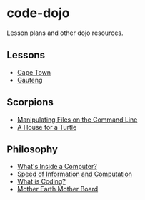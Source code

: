 code-dojo
=========

Lesson plans and other dojo resources.

Lessons
-------

 * [Cape Town](lessons/ct/index.md)
 * [Gauteng](lessons/gt/index.md)

Scorpions
---------

 * [Manipulating Files on the Command Line](scorpions/scorpion-01-command-line.md)
 * [A House for a Turtle](scorpions/scorpion-02-turtle-home.md)

Philosophy
----------

 * [What's Inside a Computer?](philosophy/philosophy-01-opening-a-computer.md)
 * [Speed of Information and Computation](philosophy/philosophy-02-speed-of-information.md)
 * [What is Coding?](philosophy/philosophy-03-what-is-coding.md)
 * [Mother Earth Mother Board](philosophy/philosophy-04-mother-earth-mother-board.md)